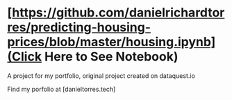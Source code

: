 # [https://github.com/danielrichardtorres/predicting-housing-prices/blob/master/housing.ipynb](Click Here to See Notebook)

A project for my portfolio, original project created on dataquest.io

Find my porfolio at [danieltorres.tech]
